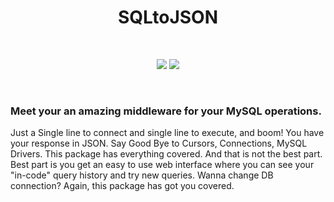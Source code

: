 <h1 align="center">SQLtoJSON</h1>
<div align="center">

<br>

[![](https://img.shields.io/badge/Made_with-Python-red?style=for-the-badge&logo=python)](https://www.python.org/ "Python")
[![](https://img.shields.io/badge/IDE-Visual_Studio_Code-red?style=for-the-badge&logo=visual-studio-code)](https://code.visualstudio.com/  "Visual Studio Code")

<br>



</div>
<h3> Meet your an amazing middleware for your MySQL operations. </h3>

Just a Single line to connect and single line to execute, and boom! You have your response in JSON.
Say Good Bye to Cursors, Connections, MySQL Drivers. This package has everything covered. And that is not the best part.
Best part is you get an easy to use web interface where you can see your "in-code" query history and try new queries.
Wanna change DB connection? Again, this package has got you covered. 

